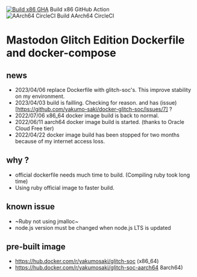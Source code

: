 [![Build x86 GHA](https://github.com/yakumo-saki/docker-glitch-soc/actions/workflows/image-build.yml/badge.svg)](https://github.com/yakumo-saki/docker-glitch-soc/actions/workflows/image-build.yml) Build x86 GitHub Action  
![AArch64 CircleCI](https://circleci.com/gh/yakumo-saki/docker-glitch-soc.svg?style=shield) Build AArch64 CircleCI  


# Mastodon Glitch Edition Dockerfile and docker-compose

## news

* 2023/04/06 replace Dockerfile with glitch-soc's. This improve stability on my environment.
* 2023/04/03 build is failling. Checking for reason. and has (issue)[https://github.com/yakumo-saki/docker-glitch-soc/issues/7] ?
* 2022/07/06 x86_64 docker image build is back to normal.
* 2022/06/11 aarch64 docker image build is started. (thanks to Oracle Cloud Free tier)
* 2022/04/22 docker image build has been stopped for two months because of my internet access loss.

## why ?

* official dockerfile needs much time to build. (Compiling ruby took long time)
* Using ruby official image to faster build.

## known issue

* ~Ruby not using jmalloc~
* node.js version must be changed when node.js LTS is updated

## pre-built image 

* https://hub.docker.com/r/yakumosaki/glitch-soc  (x86_64)
* https://hub.docker.com/r/yakumosaki/glitch-soc-aarch64 8arch64)

